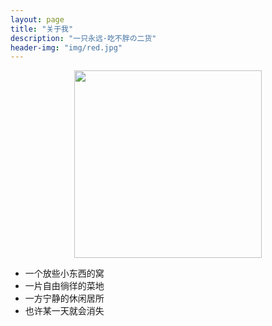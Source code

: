 ```yaml
---
layout: page
title: "关于我"
description: "一只永远·吃不胖の二货"
header-img: "img/red.jpg"
---
```



<center>
    <p><img src="http://ww1.sinaimg.cn/large/624353fdjw1f12f54ky6jj20m80m8q3o.jpg" height="300" width="300" align="center"></p>
</center>




* 一个放些小东西的窝 
* 一片自由徜徉的菜地  
* 一方宁静的休闲居所 
* 也许某一天就会消失 













